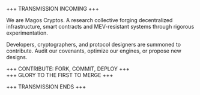 +++ TRANSMISSION INCOMING +++

We are Magos Cryptos. A research collective forging decentralized infrastructure, smart contracts and MEV-resistant systems through rigorous experimentation.

Developers, cryptographers, and protocol designers are summoned to contribute. Audit our covenants, optimize our engines, or propose new designs.

+++ CONTRIBUTE: FORK, COMMIT, DEPLOY +++  
+++ GLORY TO THE FIRST TO MERGE +++

+++ TRANSMISSION ENDS +++

